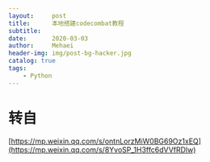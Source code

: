 ```yaml
---
layout:     post
title:      本地搭建codecombat教程
subtitle:   
date:       2020-03-03
author:     Mehaei
header-img: img/post-bg-hacker.jpg
catalog: true
tags:
    - Python
---
```

#  转自

[https://mp.weixin.qq.com/s/ontnLorzMiW0BG69Oz1xEQ](https://mp.weixin.qq.com/s/8YvoSP_1H3ffc6dVVfRDlw)
